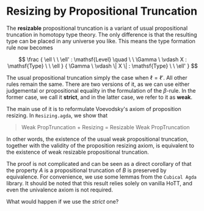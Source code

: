 # Resizing by Propositional Truncation

The **resizable** propositional truncation
is a variant of usual propositional truncation
in homotopy type theory.
The only difference is that the resulting type
can be placed in any universe you like.
This means the type formation rule now becomes

$$
\frac
{
\ell \ \ \ell' : \mathsf{Level}
\quad \ \
\Gamma \ \vdash X : \mathsf{Type} \ \ \ell
}
{
\Gamma \ \vdash  \| X \| : \mathsf{Type} \ \ \ell'
}
$$

The usual propositional truncation simply the case when $\ell=\ell'$.
All other rules remain the same.
There are two versions of it,
as we can use either judgemental or propositional equality in the
formulation of the $\beta$-rule.
In the former case, we call it **strict**,
and in the latter case, we refer to it as **weak**.

The main use of it is to reformulate Voevodsky's axiom of proposition resizing.
In `Resizing.agda`, we show that

> Weak PropTruncation $+$ Resizing $=$ Resizable Weak PropTruncation

In other words, the existence of the usual weak propositional truncation, together with the validity of the proposition resizing axiom, is equivalent to the existence of weak resizable propositional truncation.

The proof is not complicated and can be seen as a direct corollary of that the property $A \ \text{is a propositional truncation of} \ B$ is preserved
by equivalence.
For convenience,
we use some lemmas from the `Cubical Agda` library.
It should be noted that this result relies solely on vanilla HoTT, and even the univalence axiom is not required.

What would happen if we use the *strict* one?
